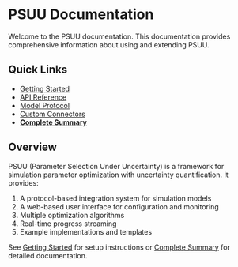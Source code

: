 # PSUU Documentation

Welcome to the PSUU documentation. This documentation provides comprehensive information about using and extending PSUU.

## Quick Links

- [Getting Started](getting_started.md)
- [API Reference](api_reference.md)
- [Model Protocol](model_protocol.md)
- [Custom Connectors](custom_connectors.md)
- **[Complete Summary](../SUMMARY.md)**

## Overview

PSUU (Parameter Selection Under Uncertainty) is a framework for simulation parameter optimization with uncertainty quantification. It provides:

1. A protocol-based integration system for simulation models
2. A web-based user interface for configuration and monitoring
3. Multiple optimization algorithms
4. Real-time progress streaming
5. Example implementations and templates

See [Getting Started](getting_started.md) for setup instructions or [Complete Summary](../SUMMARY.md) for detailed documentation.
